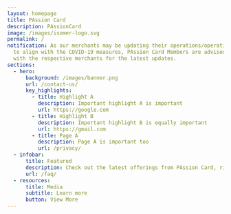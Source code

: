 ```yaml
---
layout: homepage
title: PAssion Card
description: PAssionCard
image: /images/isomer-logo.svg
permalink: /
notification: As our merchants may be updating their operations/operating hours
  to align with the COVID-19 measures, PAssion Card Members are advised to check
  with the respective merchants for the latest updates.
sections:
  - hero:
      background: /images/banner.png
      url: /contact-us/
      key_highlights:
        - title: Highlight A
          description: Important highlight A is important
          url: https://google.com
        - title: Highlight B
          description: Important highlight B is equally important
          url: https://gmail.com
        - title: Page A
          description: Page A is important too
          url: /privacy/
  - infobar:
      title: Featured
      description: Check out the latest offerings from PAssion Card, right here, right now.
      url: /faq/
  - resources:
      title: Media
      subtitle: Learn more
      button: View More
---
```

